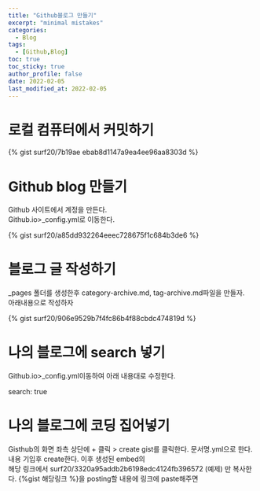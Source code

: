 ```yaml
---
title: "Github블로그 만들기"
excerpt: "minimal mistakes"
categories: 
  - Blog
tags: 
  - [Github,Blog]
toc: true
toc_sticky: true
author_profile: false
date: 2022-02-05
last_modified_at: 2022-02-05
---
```


# 로컬 컴퓨터에서 커밋하기  
{% gist surf20/7b19ae
ebab8d1147a9ea4ee96aa8303d %}

# Github blog 만들기  
Github 사이트에서 계정을 만든다.  
Github.io>_config.yml로 이동한다.  

{% gist surf20/a85dd932264eeec728675f1c684b3de6 %}

# 블로그 글 작성하기
_pages 폴더를 생성한후 category-archive.md, tag-archive.md파일을 만들자.  
 아래내용으로 작성하자 
 
{% gist surf20/906e9529b7f4fc86b4f88cbdc474819d %}

# 나의 블로그에 search 넣기  
Github.io>_config.yml이동하여 아래 내용대로 수정한다.  

search: true  

# 나의 블로그에 코딩 집어넣기
Gisthub의 화면 좌측 상단에 + 클릭 > create gist를 클릭한다.
문서명.yml으로 한다. 내용 기입후 create한다. 이후 생성된 embed의  
해당 링크에서 surf20/3320a95addb2b6198edc4124fb396572 (예제) 만 복사한다. 
{%gist 해당링크 %}을 posting할 내용에 링크에 paste해주면 




